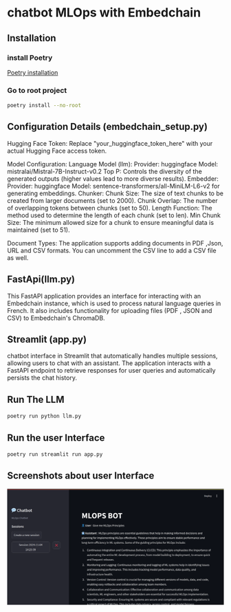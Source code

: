 # chatbot MLOps with Embedchain

## Installation
### install Poetry
[Poetry installation](https://python-poetry.org/docs/)

### Go to root project
```bash
poetry install --no-root
```
## Configuration Details (embedchain_setup.py)    
 Hugging Face Token: Replace "your_huggingface_token_here" with your actual Hugging Face access token.

   Model Configuration:
        Language Model (llm):
            Provider: huggingface
            Model: mistralai/Mistral-7B-Instruct-v0.2
            Top P: Controls the diversity of the generated outputs (higher values lead to more diverse results).
        Embedder:
            Provider: huggingface
            Model: sentence-transformers/all-MiniLM-L6-v2 for generating embeddings.
        Chunker:
            Chunk Size: The size of text chunks to be created from larger documents (set to 2000).
            Chunk Overlap: The number of overlapping tokens between chunks (set to 50).
            Length Function: The method used to determine the length of each chunk (set to len).
            Min Chunk Size: The minimum allowed size for a chunk to ensure meaningful data is maintained (set to 51).

   Document Types: The application supports adding documents in PDF ,Json, URL and  CSV formats. You can uncomment the CSV line to add a CSV file as well.


## FastApi(llm.py)
This FastAPI application provides an interface for interacting with an Embedchain instance, which is used to process natural language queries in French. It also includes functionality for uploading files (PDF , JSON and CSV) to Embedchain's ChromaDB.

## Streamlit (app.py)
 chatbot interface in Streamlit that automatically handles multiple sessions, allowing users to chat with an assistant. The application interacts with a FastAPI endpoint to retrieve responses for user queries and automatically persists the chat history.

 ## Run The LLM
 ```bash
poetry run python llm.py
```

## Run the user Interface
```bash 
poetry run streamlit run app.py
```
## Screenshots about user Interface
![alt text](/screenshots/image.png)